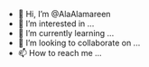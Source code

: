 - 👋 Hi, I’m @AlaAlamareen
- 👀 I’m interested in ...
- 🌱 I’m currently learning ...
- 💞️ I’m looking to collaborate on ...
- 📫 How to reach me ...

<!---
AlaAlamareen/AlaAlamareen is a ✨ special ✨ repository because its `README.md` (this file) appears on your GitHub profile.
You can click the Preview link to take a look at your changes.
--->
